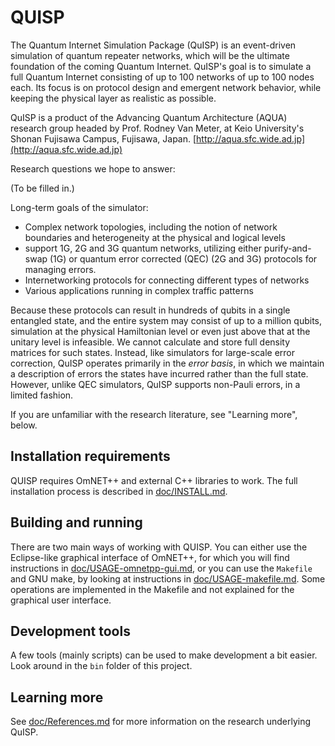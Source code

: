 # QUISP

The Quantum Internet Simulation Package (QuISP) is an event-driven
simulation of quantum repeater networks, which will be the ultimate
foundation of the coming Quantum Internet.  QuISP's goal is to
simulate a full Quantum Internet consisting of up to 100 networks of
up to 100 nodes each.  Its focus is on protocol design and emergent
network behavior, while keeping the physical layer as realistic as
possible.

QuISP is a product of the Advancing Quantum Architecture (AQUA)
research group headed by Prof. Rodney Van Meter, at Keio University's
Shonan Fujisawa Campus, Fujisawa, Japan.
[http://aqua.sfc.wide.ad.jp](http://aqua.sfc.wide.ad.jp)

Research questions we hope to answer:

(To be filled in.)

Long-term goals of the simulator:  

* Complex network topologies, including the notion of network
  boundaries and heterogeneity at the physical and logical levels
* support 1G, 2G and 3G quantum networks, utilizing either purify-and-swap (1G)
  or quantum error corrected (QEC) (2G and 3G) protocols for managing
  errors.
* Internetworking protocols for connecting different types of networks
* Various applications running in complex traffic patterns

Because these protocols can result in hundreds of qubits in a single
entangled state, and the entire system may consist of up to a million
qubits, simulation at the physical Hamiltonian level or even just
above that at the unitary level is infeasible.  We cannot calculate
and store full density matrices for such states.  Instead, like
simulators for large-scale error correction, QuISP operates primarily
in the _error basis_, in which we maintain a description of errors the
states have incurred rather than the full state.  However, unlike QEC
simulators, QuISP supports non-Pauli errors, in a limited fashion.

If you are unfamiliar with the research literature, see "Learning
more", below.

## Installation requirements

QUISP requires OmNET++ and external C++ libraries to work. The full installation
process is described in [doc/INSTALL.md](doc/INSTALL.md).

## Building and running

There are two main ways of working with QUISP. You can either use the Eclipse-like
graphical interface of OmNET++, for which you will find instructions in
[doc/USAGE-omnetpp-gui.md](doc/USAGE-omnetpp-gui.md), or you can use the `Makefile` and GNU make,
by looking at instructions in [doc/USAGE-makefile.md](doc/USAGE-makefile.md). Some operations are
implemented in the Makefile and not explained for the graphical user interface.

## Development tools

A few tools (mainly scripts) can be used to make development a bit easier.
Look around in the `bin` folder of this project.

## Learning more

See [doc/References.md](doc/References.md) for more information on the
research underlying QuISP.
